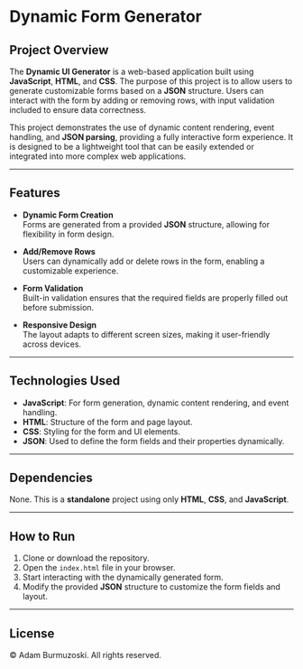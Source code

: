 # Dynamic Form Generator

## Project Overview

The **Dynamic UI Generator** is a web-based application built using **JavaScript**, **HTML**, and **CSS**. The purpose of this project is to allow users to generate customizable forms based on a **JSON** structure. Users can interact with the form by adding or removing rows, with input validation included to ensure data correctness.

This project demonstrates the use of dynamic content rendering, event handling, and **JSON parsing**, providing a fully interactive form experience. It is designed to be a lightweight tool that can be easily extended or integrated into more complex web applications.

---

## Features

- **Dynamic Form Creation**  
  Forms are generated from a provided **JSON** structure, allowing for flexibility in form design.

- **Add/Remove Rows**  
  Users can dynamically add or delete rows in the form, enabling a customizable experience.

- **Form Validation**  
  Built-in validation ensures that the required fields are properly filled out before submission.

- **Responsive Design**  
  The layout adapts to different screen sizes, making it user-friendly across devices.

---

## Technologies Used

- **JavaScript**: For form generation, dynamic content rendering, and event handling.
- **HTML**: Structure of the form and page layout.
- **CSS**: Styling for the form and UI elements.
- **JSON**: Used to define the form fields and their properties dynamically.

---

## Dependencies

None. This is a **standalone** project using only **HTML**, **CSS**, and **JavaScript**.

---

## How to Run

1. Clone or download the repository.
2. Open the `index.html` file in your browser.
3. Start interacting with the dynamically generated form.
4. Modify the provided **JSON** structure to customize the form fields and layout.

---

## License

© Adam Burmuzoski. All rights reserved.

